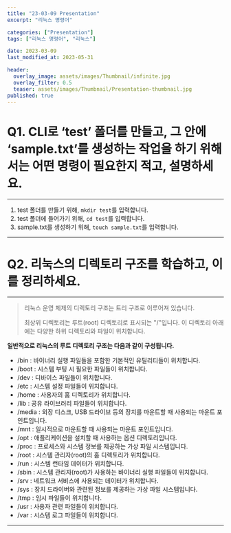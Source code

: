 ```yaml
---
title: "23-03-09 Presentation"
excerpt: "리눅스 명령어"

categories: ["Presentation"]
tags: ["리눅스 명령어", "리눅스"]

date: 2023-03-09
last_modified_at: 2023-05-31

header:
  overlay_image: assets/images/Thumbnail/infinite.jpg
  overlay_filter: 0.5 
  teaser: assets/images/Thumbnail/Presentation-thumbnail.jpg
published: true
---
```


# Q1. CLI로 ‘test’ 폴더를 만들고, 그 안에 ‘sample.txt’를 생성하는 작업을 하기 위해서는 어떤 명령이 필요한지 적고, 설명하세요.

---

1. test 폴더를 만들기 위해, `mkdir test`를 입력합니다.
2. test 폴더에 들어가기 위해, `cd test`를 입력합니다.
3. sample.txt를 생성하기 위해, `touch sample.txt`를 입력합니다.

---

# Q2. 리눅스의 디렉토리 구조를 학습하고, 이를 정리하세요. 

---

>  리눅스 운영 체제의 디렉토리 구조는 트리 구조로 이루어져 있습니다.
>
> 최상위 디렉토리는 루트(root) 디렉토리로 표시되는 "/"입니다. 이 디렉토리 아래에는 다양한 하위 디렉토리와 파일이 위치합니다.

**일반적으로 리눅스의 루트 디렉토리 구조는 다음과 같이 구성됩니다.**

- /bin : 바이너리 실행 파일들을 포함한 기본적인 유틸리티들이 위치합니다.
- /boot : 시스템 부팅 시 필요한 파일들이 위치합니다.
- /dev : 디바이스 파일들이 위치합니다.
- /etc : 시스템 설정 파일들이 위치합니다.
- /home : 사용자의 홈 디렉토리가 위치합니다.
- /lib : 공유 라이브러리 파일들이 위치합니다.
- /media : 외장 디스크, USB 드라이브 등의 장치를 마운트할 때 사용되는 마운트 포인트입니다.
- /mnt : 일시적으로 마운트할 때 사용되는 마운트 포인트입니다.
- /opt : 애플리케이션을 설치할 때 사용하는 옵션 디렉토리입니다.
- /proc : 프로세스와 시스템 정보를 제공하는 가상 파일 시스템입니다.
- /root : 시스템 관리자(root)의 홈 디렉토리가 위치합니다.
- /run : 시스템 런타임 데이터가 위치합니다.
- /sbin : 시스템 관리자(root)가 사용하는 바이너리 실행 파일들이 위치합니다.
- /srv : 네트워크 서비스에 사용되는 데이터가 위치합니다.
- /sys : 장치 드라이버와 관련된 정보를 제공하는 가상 파일 시스템입니다.
- /tmp : 임시 파일들이 위치합니다.
- /usr : 사용자 관련 파일들이 위치합니다.
- /var : 시스템 로그 파일들이 위치합니다.



---
